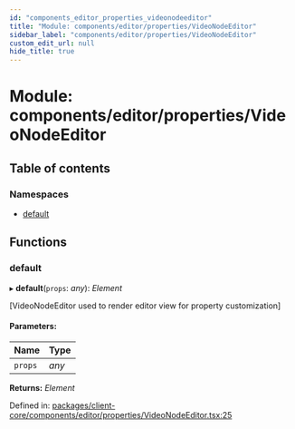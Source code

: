 ```yaml
---
id: "components_editor_properties_videonodeeditor"
title: "Module: components/editor/properties/VideoNodeEditor"
sidebar_label: "components/editor/properties/VideoNodeEditor"
custom_edit_url: null
hide_title: true
---
```


# Module: components/editor/properties/VideoNodeEditor

## Table of contents

### Namespaces

- [default](components_editor_properties_videonodeeditor.default.md)

## Functions

### default

▸ **default**(`props`: *any*): *Element*

[VideoNodeEditor used to render editor view for property customization]

#### Parameters:

Name | Type |
:------ | :------ |
`props` | *any* |

**Returns:** *Element*

Defined in: [packages/client-core/components/editor/properties/VideoNodeEditor.tsx:25](https://github.com/xr3ngine/xr3ngine/blob/66a84a950/packages/client-core/components/editor/properties/VideoNodeEditor.tsx#L25)
